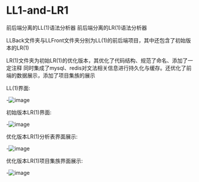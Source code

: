 # LL1-and-LR1
前后端分离的LL(1)语法分析器
前后端分离的LR(1)语法分析器

LLBack文件夹与LLFront文件夹分别为LL(1)的前后端项目，其中还包含了初始版本的LR(1)

LR(1)文件夹为初始LR(1)的优化版本，其优化了代码结构、规范了命名、添加了一定注释
同时集成了mysql、redis对文法相关信息进行持久化与缓存。还优化了前端的数据展示，添加了项目集族的展示



LL(1)界面:

-![image](https://user-images.githubusercontent.com/76515268/172796950-cd25123a-64f6-4cdd-9906-0158291263f6.png)

初始版本LR(1)界面:

-![image](https://user-images.githubusercontent.com/76515268/172796820-224af75c-08f6-458c-80e0-48fef5a3bece.png)

优化版本LR(1)分析表界面展示:

-![image](https://user-images.githubusercontent.com/76515268/177238563-31ab11ed-620b-4c69-bb2b-765ddabc90b0.png)

优化版本LR(1)项目集族界面展示:

-![image](https://user-images.githubusercontent.com/76515268/177238668-6b48f149-ce92-44a1-ab96-e163763bfdca.png)


